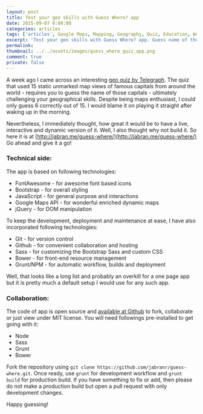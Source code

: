 ```yaml
---
layout: post
title: Test your geo skills with Guess Where? app
date: 2015-09-07 8:00:00
categories: articles
tags: ['articles', Google Maps, Mapping, Geography, Quiz, Education, World Capitals]
excerpt: 'Test your geo skills with Guess Where? app. Guess name of the unmarked capital from given options. You can also choose a region or play quiz for whole world.'
permalink:
thumbnail: ../../assets/images/guess_where_quiz_app.png
comment: true
private: false
---
```


A week ago I came across an interesting [geo quiz by Telegraph](http://www.telegraph.co.uk/travel/citybreaks/11825481/Quiz-Can-you-identify-these-cities.html). The quiz that used 15 static unmarked map views of famous capitals from around the world - requires you to guess the name of those capitals - ultimately challenging your geographical skills. Despite being maps enthusiast, I could only guess 6 correctly out of 15. I would blame it on playing it straight after waking up in the morning.

Nevertheless, I immediately thought, how great it would be to have a live, interactive and dynamic version of it. Well, I also thought why not build it. So here it is at [http://jabran.me/guess-where/](http://jabran.me/guess-where/) Go ahead and give it a go!

### Technical side:
The app is based on following technologies:

* FontAwesome - for awesome font based icons
* Bootstrap - for overall styling
* JavaScript - for general purpose and interactions
* Google Maps API - for wonderful enriched dynamic maps
* jQuery - for DOM manipulation

To keep the development, deployment and maintenance at ease, I have also incorporated following technologies:

* Git - for version control
* Github - for convenient collaboration and hosting
* Sass - for customizing the Bootstrap Sass and custom CSS
* Bower - for front-end resource management
* Grunt/NPM - for automatic workflow, builds and deployment

Well, that looks like a long list and probably an overkill for a one page app but it is pretty much a default setup I would use for any such app.

### Collaboration:
The code of app is open source and [available at Github](https://github.com/jabranr/guess-where/) to fork, collaborate or just view under MIT license. You will need followings pre-installed to get going with it:

* Node
* Sass
* Grunt
* Bower

Fork the repository using `git clone https://github.com/jabranr/guess-where.git`. Once ready, use `grunt` for development workflow and `grunt build` for production build. If you have something to fix or add, then please do not make a production build but open a pull request with only development changes.

Happy guessing!
